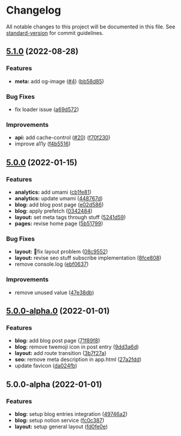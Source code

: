 # Changelog

All notable changes to this project will be documented in this file. See [standard-version](https://github.com/conventional-changelog/standard-version) for commit guidelines.

## [5.1.0](https://github.com/sozonome/agustinusnathaniel.com/compare/v5.0.0...v5.1.0) (2022-08-28)


### Features

* **meta:** add og-image ([#4](https://github.com/sozonome/agustinusnathaniel.com/issues/4)) ([bb58d85](https://github.com/sozonome/agustinusnathaniel.com/commit/bb58d85e9861c67d71a46aae21bb2e018c9ec921))


### Bug Fixes

* fix loader issue ([a69d572](https://github.com/sozonome/agustinusnathaniel.com/commit/a69d5726d80d0a13590181d39e6132c22e52d5c3))


### Improvements

* **api:** add cache-control ([#20](https://github.com/sozonome/agustinusnathaniel.com/issues/20)) ([f70f230](https://github.com/sozonome/agustinusnathaniel.com/commit/f70f2302ff3d4a7f8ce7eed1f893525d2e392410))
* improve a11y ([f4b5516](https://github.com/sozonome/agustinusnathaniel.com/commit/f4b5516b9361d523ee30bfa2751b2a25d842d993))

## [5.0.0](https://github.com/sozonome/agustinusnathaniel.com-v5/compare/v5.0.0-alpha.0...v5.0.0) (2022-01-15)


### Features

* **analytics:** add umami ([cb1fe81](https://github.com/sozonome/agustinusnathaniel.com-v5/commit/cb1fe81cb0473709fb86ae543096bfb2a2dd0663))
* **analytics:** update umami ([448767d](https://github.com/sozonome/agustinusnathaniel.com-v5/commit/448767d37a6df3079f6b945a9cba0453234c782d))
* **blog:** add blog post page ([e02d586](https://github.com/sozonome/agustinusnathaniel.com-v5/commit/e02d586bcc1c60413244326e1d70a1c73f640078))
* **blog:** apply prefetch ([0342484](https://github.com/sozonome/agustinusnathaniel.com-v5/commit/0342484f58e376ddccc2af323ef27b0a8890d1df))
* **layout:** set meta tags through stuff ([5241d59](https://github.com/sozonome/agustinusnathaniel.com-v5/commit/5241d5987040ef16059c60fd417c932cdc72410e))
* **pages:** revise home page ([5b51799](https://github.com/sozonome/agustinusnathaniel.com-v5/commit/5b5179932d976764d87314700d2162c82ea9f12b))


### Bug Fixes

* **layout:** 💄fix layout problem ([08c9552](https://github.com/sozonome/agustinusnathaniel.com-v5/commit/08c9552ec9fedb7c39df3800c82101fa0753817f))
* **layout:** revise seo stuff subscribe implementation ([8fce808](https://github.com/sozonome/agustinusnathaniel.com-v5/commit/8fce8085a1ca8dd7dbf323f51b282cf6772e1534))
* remove console.log ([ebf0637](https://github.com/sozonome/agustinusnathaniel.com-v5/commit/ebf06370c12bc980fde69202191c682f9e84f4b0))


### Improvements

* remove unused value ([47e38db](https://github.com/sozonome/agustinusnathaniel.com-v5/commit/47e38dbbc8b623e81fe1f176c59b6945b1adfdf4))

## [5.0.0-alpha.0](https://github.com/sozonome/agustinusnathaniel.com-v5/compare/v5.0.0-alpha...v5.0.0-alpha.0) (2022-01-01)


### Features

* **blog:** add blog post page ([71f89f8](https://github.com/sozonome/agustinusnathaniel.com-v5/commit/71f89f806818adf340862511c2a00370a25dac47))
* **blog:** remove twemoji icon in post entry ([9dd3a6d](https://github.com/sozonome/agustinusnathaniel.com-v5/commit/9dd3a6d995719b78f39d926304ab9e2b434e3db6))
* **layout:** add route transition ([3b7f27a](https://github.com/sozonome/agustinusnathaniel.com-v5/commit/3b7f27ae0ef312f239f6bf396c6363c29acce30a))
* **seo:** remove meta description in app.html ([27a2fdd](https://github.com/sozonome/agustinusnathaniel.com-v5/commit/27a2fddc9eaa5abe7248cb3cf5db42d5c62b8551))
* update favicon ([da024fb](https://github.com/sozonome/agustinusnathaniel.com-v5/commit/da024fb9d78e756dc75458e08a28ed0c83f89534))

## 5.0.0-alpha (2022-01-01)

### Features

- **blog:** setup blog entries integration ([49746a2](https://github.com/sozonome/agustinusnathaniel.com-v5/commit/49746a29528d880ce502221858190351d2f532a5))
- **blog:** setup notion service ([fc0c387](https://github.com/sozonome/agustinusnathaniel.com-v5/commit/fc0c38745e649fe6afdf5071d845f518e5570d45))
- **layout:** setup general layout ([fd0fe0e](https://github.com/sozonome/agustinusnathaniel.com-v5/commit/fd0fe0e247d94cc24eefbf9dda51b63a9537a6d1))
